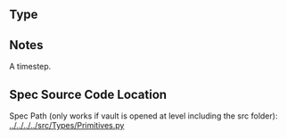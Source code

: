 ## Type

## Notes

A timestep.
## Spec Source Code Location

Spec Path (only works if vault is opened at level including the src folder): [../../../../src/Types/Primitives.py](../../../../src/Types/Primitives.py)

